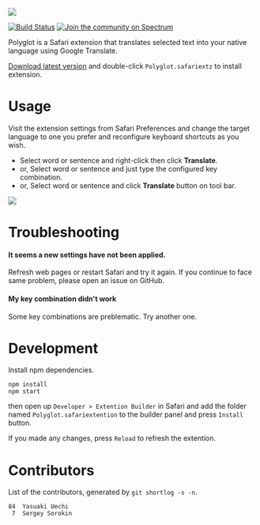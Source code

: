 ![](http://uechi-public.s3.amazonaws.com/github/Polyglot/header.png)

[![Build Status](https://travis-ci.com/uetchy/Polyglot.svg?branch=master)](https://travis-ci.com/uetchy/Polyglot)
[![Join the community on Spectrum](https://withspectrum.github.io/badge/badge.svg)](https://spectrum.chat/polyglot)

Polyglot is a Safari extension that translates selected text into your native
language using Google Translate.

[Download latest version](https://github.com/uetchy/Polyglot/releases/latest)
and double-click `Polyglot.safariextz` to install extension.

# Usage

Visit the extension settings from Safari Preferences and change the target
language to one you prefer and reconfigure keyboard shortcuts as you wish.

- Select word or sentence and right-click then click **Translate**.
- or, Select word or sentence and just type the configured key combination.
- or, Select word or sentence and click **Translate** button on tool bar.

![](http://uechi-public.s3.amazonaws.com/github/Polyglot/screencast1.gif)

# Troubleshooting

#### It seems a new settings have not been applied.

Refresh web pages or restart Safari and try it again. If you continue to face
same problem, please open an issue on GitHub.

#### My key combination didn't work

Some key combinations are preblematic. Try another one.

# Development

Install npm dependencies.

```
npm install
npm start
```

then open up `Developer > Extention Builder` in Safari and add the folder named `Polyglot.safariextention` to the builder panel and press `Install` button.

If you made any changes, press `Reload` to refresh the extention.

# Contributors

List of the contributors, generated by `git shortlog -s -n`.

    84  Yasuaki Uechi
     7  Sergey Sorokin
